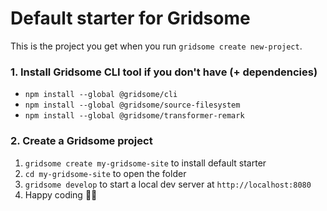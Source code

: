 # Default starter for Gridsome

This is the project you get when you run `gridsome create new-project`.

### 1. Install Gridsome CLI tool if you don't have (+ dependencies)

* `npm install --global @gridsome/cli`
* `npm install --global @gridsome/source-filesystem`
* `npm install --global @gridsome/transformer-remark`

### 2. Create a Gridsome project

1. `gridsome create my-gridsome-site` to install default starter
2. `cd my-gridsome-site` to open the folder
3. `gridsome develop` to start a local dev server at `http://localhost:8080`
4. Happy coding 🎉🙌
